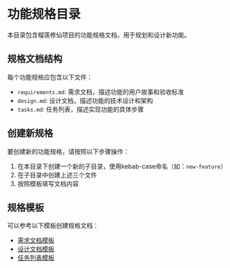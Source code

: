 # 功能规格目录

本目录包含榴莲修仙项目的功能规格文档，用于规划和设计新功能。

## 规格文档结构

每个功能规格应包含以下文件：

- `requirements.md`: 需求文档，描述功能的用户故事和验收标准
- `design.md`: 设计文档，描述功能的技术设计和架构
- `tasks.md`: 任务列表，描述实现功能的具体步骤

## 创建新规格

要创建新的功能规格，请按照以下步骤操作：

1. 在本目录下创建一个新的子目录，使用kebab-case命名（如：`new-feature`）
2. 在子目录中创建上述三个文件
3. 按照模板填写文档内容

## 规格模板

可以参考以下模板创建规格文档：

- [需求文档模板](./templates/requirements-template.md)
- [设计文档模板](./templates/design-template.md)
- [任务列表模板](./templates/tasks-template.md)